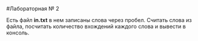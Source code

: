 #Лабораторная № 2

Есть файл __in.txt__ в нем записаны слова через пробел.
Считать слова из файла, посчитать количество вхождений каждого слова и вывести в консоль.